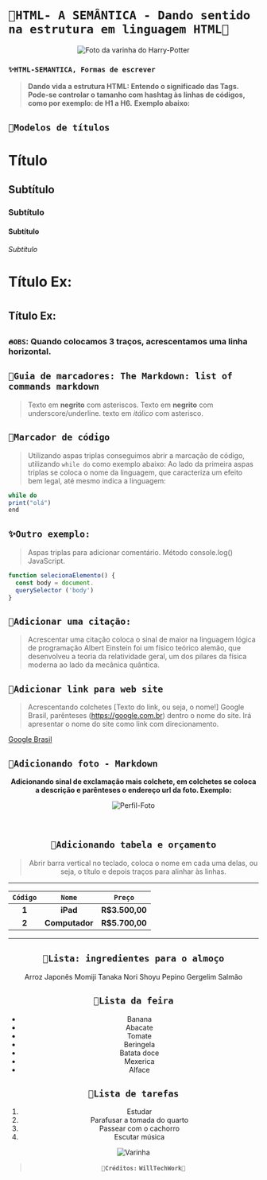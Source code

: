 # `🌟HTML- A SEMÂNTICA - Dando sentido na estrutura em linguagem HTML🌟`
<div align="center">
 
![Foto da varinha do Harry-Potter](https://encrypted-tbn0.gstatic.com/images?q=tbn:ANd9GcS-klPwSgj-aCKUMQgkn40XOGkF5B-WHY_Eug&usqp=CAU)
</div>

### `✨HTML-SEMANTICA, Formas de escrever`

> **Dando vida a estrutura HTML: Entendo o significado das Tags.**
> **Pode-se controlar o tamanho com hashtag às linhas de códigos, como por exemplo: de H1 a H6.**
> **Exemplo abaixo:**
  
## `💫Modelos de títulos`

#      Título
##     Subtítulo
###    Subtítulo
####   Subtítulo
###### Subtítulo

Título Ex:<h1>
===
Título Ex:<h2>
---
### **`🔥OBS`:** Quando colocamos 3 traços, acrescentamos uma linha horizontal.

 ## `💫Guia de marcadores: The Markdown: list of commands markdown`
> Texto em **negrito** com asteriscos.
> Texto em __negrito__ com underscore/underline.
> texto em *itálico* com asterisco.

 ## `💫Marcador de código`

> Utilizando aspas triplas conseguimos abrir a marcação de código, utilizando `while do` como exemplo abaixo:
> Ao lado da primeira aspas triplas se coloca o nome da linguagem, que caracteriza um efeito bem legal, até mesmo indica a linguagem:
  
```javascript
while do
print("olá")
end
```
## `✨Outro exemplo:`
> Aspas triplas para adicionar comentário.
> Método console.log() JavaScript.
```javascript
function selecionaElemento() {
  const body = document.
  querySelector ('body')
} 
```
## `💫Adicionar uma citação:`
> Acrescentar uma citação coloca o sinal de maior na linguagem lógica de programação
> Albert Einstein foi um físico teórico alemão, que desenvolveu a teoria da relatividade geral, um dos pilares da física moderna ao lado da mecânica quântica.

## `💫Adicionar link para web site`
> Acrescentando colchetes [Texto do link, ou seja, o nome!] Google Brasil, parênteses (https://google.com.br) dentro o nome do site.
> Irá apresentar o nome do site como link com direcionamento.
  
  [Google Brasil](https://google.com.br)

## `💫Adicionando foto - Markdown`
<div align="center">
 
 **Adicionando sinal de exclamação mais colchete, em colchetes se coloca a descrição e parênteses o endereço url da foto. Exemplo:**
 
 ![Perfil-Foto](https://img.elo7.com.br/product/600x380/20B0961/asas-pomo-de-ouro-pomo-de-ouro-harry-potter.jpg)
  </center>
  <br>

## `🌟Adicionando tabela e orçamento`
> Abrir barra vertical no teclado, coloca o nome em cada uma delas, ou seja, o título e depois traços para alinhar às linhas.
 ------------------------------------------------
| **`Código`**| **`Nome`**      | **`Preço`**   |
|:-----------:|:---------------:|:-------------:|
|    **1**    |     **iPad**    |**R$3.500,00** |
|    **2**    |    **Computador**   |**R$5.700,00** |
 -----------------------------------------------
  
## `🥙Lista: ingredientes para o almoço`
Arroz Japonês
Momiji
Tanaka
Nori
Shoyu
Pepino
Gergelim
Salmão
   
## `🍓Lista da feira`
* Banana
 * Abacate
* Tomate
 * Beringela
* Batata doce
 * Mexerica
* Alface

## `🏹Lista de tarefas`

1. Estudar
2. Parafusar a tomada do quarto
3. Passear com o cachorro
4. Escutar música

![Varinha](https://encrypted-tbn0.gstatic.com/images?q=tbn:ANd9GcQNa1OE_9YcyJTZaLACBDSmHg76wfUK4X_mOQ&usqp=CAU)
<div align="center">
 
> **`🌟Créditos:`** **`WillTechWork🌟`**
</div>

